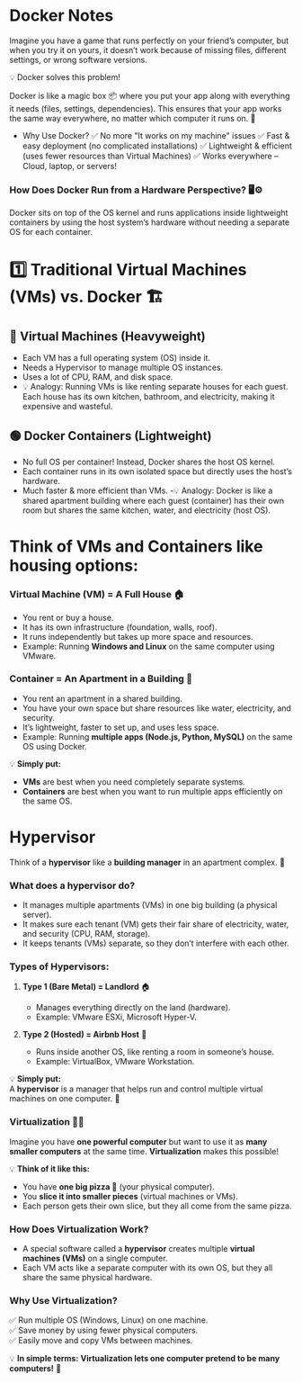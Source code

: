 # Docker Notes

Imagine you have a game that runs perfectly on your friend’s computer, but when you try it on yours, it doesn’t work because of missing files, different settings, or wrong software versions.

💡 Docker solves this problem!

Docker is like a magic box 📦 where you put your app along with everything it needs (files, settings, dependencies). This ensures that your app works the same way everywhere, no matter which computer it runs on. 🚀


- Why Use Docker?
✅ No more "It works on my machine" issues
✅ Fast & easy deployment (no complicated installations)
✅ Lightweight & efficient (uses fewer resources than Virtual Machines)
✅ Works everywhere – Cloud, laptop, or servers!



### How Does Docker Run from a Hardware Perspective? 🖥️⚙️
Docker sits on top of the OS kernel and runs applications inside lightweight containers by using the host system’s hardware without needing a separate OS for each container.


# 1️⃣ Traditional Virtual Machines (VMs) vs. Docker 🏗️
## 🔴 Virtual Machines (Heavyweight)
- Each VM has a full operating system (OS) inside it.
- Needs a Hypervisor to manage multiple OS instances.
- Uses a lot of CPU, RAM, and disk space.
- 💡 Analogy: Running VMs is like renting separate houses for each guest. Each house has its own kitchen, bathroom, and electricity, making it expensive and wasteful.

## 🟢 Docker Containers (Lightweight)
- No full OS per container! Instead, Docker shares the host OS kernel.
- Each container runs in its own isolated space but directly uses the host’s hardware.
- Much faster & more efficient than VMs.
-💡 Analogy: Docker is like a shared apartment building where each guest (container) has their own room but shares the same kitchen, water, and electricity (host OS).



# Think of **VMs and Containers** like housing options:  

### **Virtual Machine (VM) = A Full House 🏠**  
- You rent or buy a house.  
- It has its own infrastructure (foundation, walls, roof).  
- It runs independently but takes up more space and resources.  
- Example: Running **Windows and Linux** on the same computer using VMware.  

### **Container = An Apartment in a Building 🏢**  
- You rent an apartment in a shared building.  
- You have your own space but share resources like water, electricity, and security.  
- It’s lightweight, faster to set up, and uses less space.  
- Example: Running **multiple apps (Node.js, Python, MySQL)** on the same OS using Docker.  

💡 **Simply put:**  
- **VMs** are best when you need completely separate systems.  
- **Containers** are best when you want to run multiple apps efficiently on the same OS.


# Hypervisor
Think of a **hypervisor** like a **building manager** in an apartment complex. 🏢  

### **What does a hypervisor do?**  
- It manages multiple apartments (VMs) in one big building (a physical server).  
- It makes sure each tenant (VM) gets their fair share of electricity, water, and security (CPU, RAM, storage).  
- It keeps tenants (VMs) separate, so they don’t interfere with each other.  

### **Types of Hypervisors:**  
1. **Type 1 (Bare Metal) = Landlord** 🏠  
   - Manages everything directly on the land (hardware).  
   - Example: VMware ESXi, Microsoft Hyper-V.  

2. **Type 2 (Hosted) = Airbnb Host** 🏡  
   - Runs inside another OS, like renting a room in someone’s house.  
   - Example: VirtualBox, VMware Workstation.  

💡 **Simply put:**  
A **hypervisor** is a manager that helps run and control multiple virtual machines on one computer. 🚀



### **Virtualization 🎩✨**  

Imagine you have **one powerful computer** but want to use it as **many smaller computers** at the same time. **Virtualization** makes this possible!  

💡 **Think of it like this:**  
- You have **one big pizza 🍕** (your physical computer).  
- You **slice it into smaller pieces** (virtual machines or VMs).  
- Each person gets their own slice, but they all come from the same pizza.  

### **How Does Virtualization Work?**  
- A special software called a **hypervisor** creates multiple **virtual machines (VMs)** on a single computer.  
- Each VM acts like a separate computer with its own OS, but they all share the same physical hardware.  

### **Why Use Virtualization?**  
✅ Run multiple OS (Windows, Linux) on one machine.  
✅ Save money by using fewer physical computers.  
✅ Easily move and copy VMs between machines.  

💡 **In simple terms:** **Virtualization lets one computer pretend to be many computers!** 🚀


